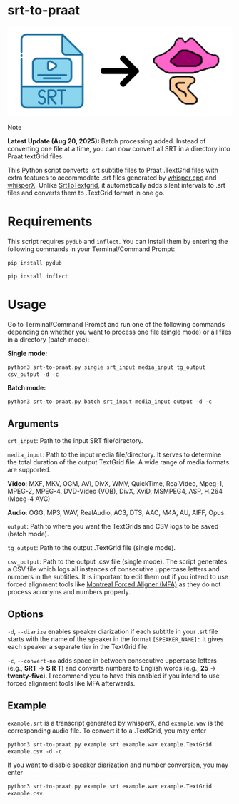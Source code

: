 # srt-to-praat
<p align="center">
<img src="https://github.com/yeungpinghei/srt-to-praat/blob/main/figures/logo.png" alt="srt-to-praat" width="700">
</p>

> [!NOTE]
> **Latest Update (Aug 20, 2025):**
> Batch processing added. Instead of converting one file at a time, you can now convert all SRT in a directory into Praat textGrid files.

This Python script converts .srt subtitle files to Praat .TextGrid files with extra features to accommodate .srt files generated by [whisper.cpp](https://github.com/ggerganov/whisper.cpp) and [whisperX](https://github.com/m-bain/whisperX). Unlike [SrtToTextgrid](https://github.com/rctatman/SrtToTextgrid/tree/master), it automatically adds silent intervals to .srt files and converts them to .TextGrid format in one go.

# Requirements
This script requires `pydub` and `inflect`. You can install them by entering the following commands in your Terminal/Command Prompt:
```
pip install pydub
```
```
pip install inflect
```

# Usage
Go to Terminal/Command Prompt and run one of the following commands depending on whether you want to process one file (single mode) or all files in a directory (batch mode):

**Single mode:**
```
python3 srt-to-praat.py single srt_input media_input tg_output csv_output -d -c
```

**Batch mode:**
```
python3 srt-to-praat.py batch srt_input media_input output -d -c
```
## Arguments
`srt_input`: Path to the input SRT file/directory.

`media_input`: Path to the input media file/directory. It serves to determine the total duration of the output TextGrid file. A wide range of media formats are supported.

**Video**: MXF, MKV, OGM, AVI, DivX, WMV, QuickTime, RealVideo, Mpeg-1, MPEG-2, MPEG-4, DVD-Video (VOB), DivX, XviD, MSMPEG4, ASP, H.264 (Mpeg-4 AVC)

**Audio**: OGG, MP3, WAV, RealAudio, AC3, DTS, AAC, M4A, AU, AIFF, Opus.

`output`: Path to where you want the TextGrids and CSV logs to be saved (batch mode).

`tg_output`: Path to the output .TextGrid file (single mode).

`csv_output`: Path to the output .csv file (single mode). The script generates a CSV file which logs all instances of consecutive uppercase letters and numbers in the subtitles. It is important to edit them out if you intend to use forced alignment tools like [Montreal Forced Aligner (MFA)](https://montreal-forced-aligner.readthedocs.io/) as they do not process acronyms and numbers properly.

## Options
`-d`, `--diarize` enables speaker diarization if each subtitle in your .srt file starts with the name of the speaker in the format `[SPEAKER_NAME]:` It gives each speaker a separate tier in the TextGrid file.

`-c`, `--convert-no` adds space in between consecutive uppercase letters (e.g., **SRT** → **S R T**) and converts numbers to English words (e.g., **25** → **twenty-five**). I recommend you to have this enabled if you intend to use forced alignment tools like MFA afterwards.

## Example
`example.srt` is a transcript generated by whisperX, and `example.wav` is the corresponding audio file. To convert it to a .TextGrid, you may enter
```
python3 srt-to-praat.py example.srt example.wav example.TextGrid example.csv -d -c
```
If you want to disable speaker diarization and number conversion, you may enter
```
python3 srt-to-praat.py example.srt example.wav example.TextGrid example.csv
```

